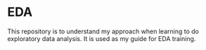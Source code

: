# EDA
This repository is to understand my approach when learning to do exploratory data analysis. It is used as my guide for EDA training.
